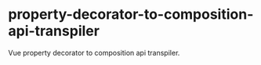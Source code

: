 # property-decorator-to-composition-api-transpiler
Vue property decorator to composition api transpiler. 
